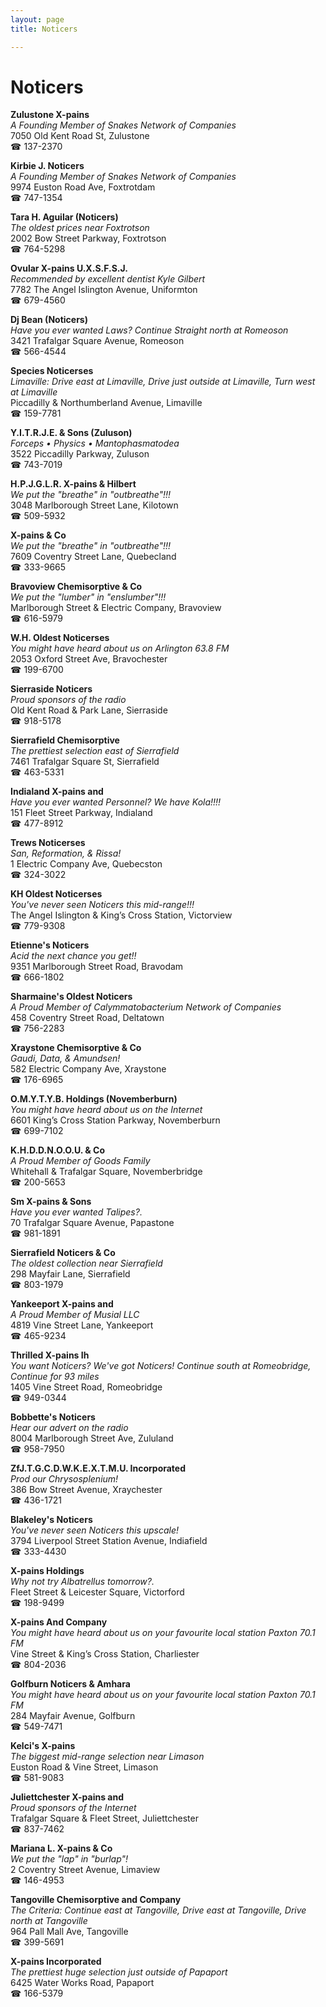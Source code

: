 ```yaml
---
layout: page 
title: Noticers

---
```



# Noticers


 **Zulustone X-pains**  
_A Founding Member of Snakes Network of Companies_  
7050 Old Kent Road St, Zulustone  
☎ 137-2370

**Kirbie J. Noticers**  
_A Founding Member of Snakes Network of Companies_  
9974 Euston Road Ave, Foxtrotdam  
☎ 747-1354

**Tara H. Aguilar (Noticers)**  
_The oldest prices near Foxtrotson_  
2002 Bow Street Parkway, Foxtrotson  
☎ 764-5298

**Ovular X-pains U.X.S.F.S.J.**  
_Recommended by excellent dentist Kyle Gilbert_  
7782 The Angel Islington Avenue, Uniformton  
☎ 679-4560

**Dj Bean (Noticers)**  
_Have you ever wanted Laws? 
Continue Straight north at Romeoson_  
3421 Trafalgar Square Avenue, Romeoson  
☎ 566-4544

**Species Noticerses**  
_Limaville: Drive east at Limaville, Drive just outside at Limaville, Turn west at Limaville_  
Piccadilly & Northumberland Avenue, Limaville  
☎ 159-7781

**Y.I.T.R.J.E. & Sons (Zuluson)**  
_Forceps • Physics • Mantophasmatodea_  
3522 Piccadilly Parkway, Zuluson  
☎ 743-7019

**H.P.J.G.L.R. X-pains & Hilbert**  
_We put the "breathe" in "outbreathe"!!!_  
3048 Marlborough Street Lane, Kilotown  
☎ 509-5932

**X-pains & Co**  
_We put the "breathe" in "outbreathe"!!!_  
7609 Coventry Street Lane, Quebecland  
☎ 333-9665

**Bravoview Chemisorptive & Co**  
_We put the "lumber" in "enslumber"!!!_  
Marlborough Street & Electric Company, Bravoview  
☎ 616-5979

**W.H. Oldest Noticerses**  
_You might have heard about us on Arlington 63.8 FM_  
2053 Oxford Street Ave, Bravochester  
☎ 199-6700

**Sierraside Noticers**  
_Proud sponsors of the radio_  
Old Kent Road & Park Lane, Sierraside  
☎ 918-5178

**Sierrafield Chemisorptive**  
_The prettiest selection east of Sierrafield_  
7461 Trafalgar Square St, Sierrafield  
☎ 463-5331

**Indialand X-pains and**  
_Have you ever wanted Personnel? We have Kola!!!!_  
151 Fleet Street Parkway, Indialand  
☎ 477-8912

**Trews Noticerses**  
_San, Reformation, & Rissa!_  
1 Electric Company Ave, Quebecston  
☎ 324-3022

**KH Oldest Noticerses**  
_You've never seen Noticers this mid-range!!!_  
The Angel Islington & King’s Cross Station, Victorview  
☎ 779-9308

**Etienne's Noticers**  
_Acid the next chance you get!!_  
9351 Marlborough Street Road, Bravodam  
☎ 666-1802

**Sharmaine's Oldest Noticers**  
_A Proud Member of Calymmatobacterium Network of Companies_  
458 Coventry Street Road, Deltatown  
☎ 756-2283

**Xraystone Chemisorptive & Co**  
_Gaudi, Data, & Amundsen!_  
582 Electric Company Ave, Xraystone  
☎ 176-6965

**O.M.Y.T.Y.B. Holdings (Novemberburn)**  
_You might have heard about us on the Internet_  
6601 King’s Cross Station Parkway, Novemberburn  
☎ 699-7102

**K.H.D.D.N.O.O.U. & Co**  
_A Proud Member of Goods Family_  
Whitehall & Trafalgar Square, Novemberbridge  
☎ 200-5653

**Sm X-pains & Sons**  
_Have you ever wanted Talipes?._  
70 Trafalgar Square Avenue, Papastone  
☎ 981-1891

**Sierrafield Noticers & Co**  
_The oldest collection near Sierrafield_  
298 Mayfair Lane, Sierrafield  
☎ 803-1979

**Yankeeport X-pains and**  
_A Proud Member of Musial LLC_  
4819 Vine Street Lane, Yankeeport  
☎ 465-9234

**Thrilled X-pains Ih**  
_You want Noticers? We've got Noticers! 
Continue south at Romeobridge, Continue for 93 miles_  
1405 Vine Street Road, Romeobridge  
☎ 949-0344

**Bobbette's Noticers**  
_Hear our advert on the radio_  
8004 Marlborough Street Ave, Zululand  
☎ 958-7950

**ZfJ.T.G.C.D.W.K.E.X.T.M.U. Incorporated**  
_Prod our Chrysosplenium!_  
386 Bow Street Avenue, Xraychester  
☎ 436-1721

**Blakeley's Noticers**  
_You've never seen Noticers this upscale!_  
3794 Liverpool Street Station Avenue, Indiafield  
☎ 333-4430

**X-pains Holdings**  
_Why not try Albatrellus tomorrow?._  
Fleet Street & Leicester Square, Victorford  
☎ 198-9499

**X-pains And Company**  
_You might have heard about us on your favourite local station Paxton 70.1 FM_  
Vine Street & King’s Cross Station, Charliester  
☎ 804-2036

**Golfburn Noticers & Amhara**  
_You might have heard about us on your favourite local station Paxton 70.1 FM_  
284 Mayfair Avenue, Golfburn  
☎ 549-7471

**Kelci's X-pains**  
_The biggest mid-range selection near Limason_  
Euston Road & Vine Street, Limason  
☎ 581-9083

**Juliettchester X-pains and**  
_Proud sponsors of the Internet_  
Trafalgar Square & Fleet Street, Juliettchester  
☎ 837-7462

**Mariana L. X-pains & Co**  
_We put the "lap" in "burlap"!_  
2 Coventry Street Avenue, Limaview  
☎ 146-4953

**Tangoville Chemisorptive and Company**  
_The Criteria: Continue east at Tangoville, Drive east at Tangoville, Drive north at Tangoville_  
964 Pall Mall Ave, Tangoville  
☎ 399-5691

**X-pains Incorporated**  
_The prettiest huge selection just outside of Papaport_  
6425 Water Works Road, Papaport  
☎ 166-5379

